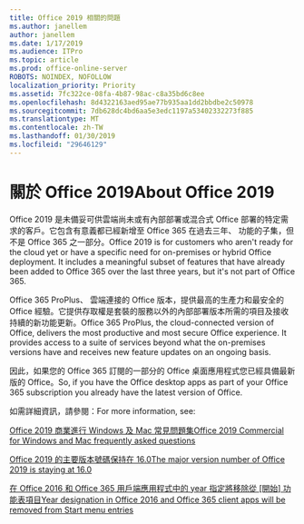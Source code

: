 ```yaml
---
title: Office 2019 相關的問題
ms.author: janellem
author: janellem
ms.date: 1/17/2019
ms.audience: ITPro
ms.topic: article
ms.prod: office-online-server
ROBOTS: NOINDEX, NOFOLLOW
localization_priority: Priority
ms.assetid: 7fc322ce-08fa-4b87-98ac-c8a35bd6c8ee
ms.openlocfilehash: 8d4322163aed95ae77b935aa1dd2bbdbe2c50978
ms.sourcegitcommit: 7db628dc4bd6aa5e3edc1197a53402332273f885
ms.translationtype: MT
ms.contentlocale: zh-TW
ms.lasthandoff: 01/30/2019
ms.locfileid: "29646129"
---
```

# <a name="about-office-2019"></a><span data-ttu-id="05f02-102">關於 Office 2019</span><span class="sxs-lookup"><span data-stu-id="05f02-102">About Office 2019</span></span>

<span data-ttu-id="05f02-p101">Office 2019 是未備妥可供雲端尚未或有內部部署或混合式 Office 部署的特定需求的客戶。它包含有意義都已經新增至 Office 365 在過去三年、 功能的子集，但不是 Office 365 之一部分。</span><span class="sxs-lookup"><span data-stu-id="05f02-p101">Office 2019 is for customers who aren't ready for the cloud yet or have a specific need for on-premises or hybrid Office deployment. It includes a meaningful subset of features that have already been added to Office 365 over the last three years, but it's not part of Office 365.</span></span>
  
<span data-ttu-id="05f02-p102">Office 365 ProPlus、 雲端連接的 Office 版本，提供最高的生產力和最安全的 Office 經驗。它提供存取權是套裝的服務以外的內部部署版本所需的項目及接收持續的新功能更新。</span><span class="sxs-lookup"><span data-stu-id="05f02-p102">Office 365 ProPlus, the cloud-connected version of Office, delivers the most productive and most secure Office experience. It provides access to a suite of services beyond what the on-premises versions have and receives new feature updates on an ongoing basis.</span></span>
  
<span data-ttu-id="05f02-107">因此，如果您的 Office 365 訂閱的一部分的 Office 桌面應用程式您已經具備最新版的 Office。</span><span class="sxs-lookup"><span data-stu-id="05f02-107">So, if you have the Office desktop apps as part of your Office 365 subscription you already have the latest version of Office.</span></span>
  
<span data-ttu-id="05f02-108">如需詳細資訊，請參閱：</span><span class="sxs-lookup"><span data-stu-id="05f02-108">For more information, see:</span></span>
  
[<span data-ttu-id="05f02-109">Office 2019 商業進行 Windows 及 Mac 常見問題集</span><span class="sxs-lookup"><span data-stu-id="05f02-109">Office 2019 Commercial for Windows and Mac frequently asked questions</span></span>](https://support.microsoft.com/help/4133312)
  
[<span data-ttu-id="05f02-110">Office 2019 的主要版本號碼保持在 16.0</span><span class="sxs-lookup"><span data-stu-id="05f02-110">The major version number of Office 2019 is staying at 16.0</span></span>](https://docs.microsoft.com/deployoffice/office2019/overview)
  
<span data-ttu-id="05f02-111">[在 Office 2016 和 Office 365 用戶端應用程式中的 year 指定將移除從 [開始] 功能表項目](https://support.office.com/article/8fe5e052-76d2-49de-af30-2e84ed3da907?wt.mc_id=Alchemy_ClientDIA)</span><span class="sxs-lookup"><span data-stu-id="05f02-111">[Year designation in Office 2016 and Office 365 client apps will be removed from Start menu entries](https://support.office.com/article/8fe5e052-76d2-49de-af30-2e84ed3da907?wt.mc_id=Alchemy_ClientDIA)</span></span>
  

